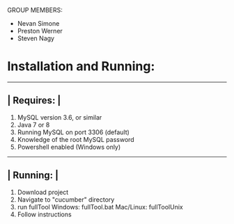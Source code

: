 GROUP MEMBERS:
   - Nevan Simone
   - Preston Werner
   - Steven Nagy
# Installation and Running:
_____________
| Requires: |
-------------
1. MySQL version 3.6, or similar
2. Java 7 or 8
3. Running MySQL on port 3306 (default)
4. Knowledge of the root MySQL password
5. Powershell enabled (Windows only)

_____________
| Running: |
-------------
1. Download project
2. Navigate to "cucumber" directory
3. run fullTool
   Windows: fullTool.bat
   Mac/Linux: fullToolUnix
4. Follow instructions
